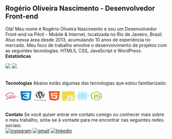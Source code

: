 
## Rogério Oliveira Nascimento - Desenvolvedor Front-end

Olá! Meu nome é Rogério Oliveira Nascimento e sou um Desenvolvedor Front-end na Piloti - Mobile & Internet, localizada no Rio de Janeiro, Brasil. Atuo nessa área desde 2013, acumulando 10 anos de experiência no mercado. Meu foco de trabalho envolve o desenvolvimento de projetos com as seguintes tecnologias: HTML5, CSS, JavaScript e WordPress.
<br>
<b>Estatísticas</b>
<div>
  <img height="180em" src="https://github-readme-stats.vercel.app/api?username=rogerinhoon&show_icons=true&theme=holi&include_all_commits=true&count_private=true&show_owner=true"/>
  <img height="180em" src="https://github-readme-stats.vercel.app/api/top-langs/?username=rogerinhoon&layout=compact&langs_count=16&theme=holi"/>
</div>
<br>
<br>
<b>Tecnologias</b>
Abaixo estão algumas das tecnologias que estou familiarizado:
<br>
<div style="display: inline_block"><br>
 <img align="center" alt="SASS" height="30" width="40" src="https://github.com/devicons/devicon/blob/master/icons/sass/sass-original.svg">
 <img align="center" alt="CSS" height="30" width="40" src="https://raw.githubusercontent.com/devicons/devicon/master/icons/css3/css3-original.svg">
 <img align="center" alt="WordPress" height="30" width="40" src="https://github.com/devicons/devicon/blob/master/icons/wordpress/wordpress-original.svg">
 <img align="center" alt="HTML" height="30" width="40" src="https://raw.githubusercontent.com/devicons/devicon/master/icons/html5/html5-original.svg">
  <img align="center" alt="Js" height="30" width="40" src="https://raw.githubusercontent.com/devicons/devicon/master/icons/javascript/javascript-plain.svg">
  <img align="center" alt="React" height="30" width="40" src="https://raw.githubusercontent.com/devicons/devicon/master/icons/react/react-original.svg">
  <img align="center" alt="NodeJS" height="30" width="40" src="https://github.com/devicons/devicon/blob/master/icons/nodejs/nodejs-original.svg">
</div>
<br>
<br>
<b>Contato</b>
Se você quiser entrar em contato comigo ou conhecer mais sobre o meu trabalho, sinta-se à vontade para me encontrar nas seguintes redes sociais:
<br>
<div>
<a href="https://instagram.com/rogerinhoon" target="_blank" title="instagram"><img src="https://img.shields.io/badge/-Instagram-%23E4405F?style=for-the-badge&logo=instagram&logoColor=white" alt="instagram"></a>
<a href = "mailto: rogerinhoon@gmail.com" target="_blank" title="gmail"><img src="https://img.shields.io/badge/-Gmail-%23333?style=for-the-badge&logo=gmail&logoColor=white" alt="gmail"></a>
<a href="https://www.linkedin.com/in/rog%C3%A9rio-oliveira-nascimento-984a63110/" target="_blank" title="linkedin"><img src="https://img.shields.io/badge/-LinkedIn-%230077B5?style=for-the-badge&logo=linkedin&logoColor=white" alt="linkedin"></a>

</div>
